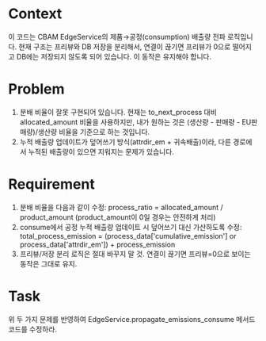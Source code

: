 # Context

이 코드는 CBAM EdgeService의 제품→공정(consumption) 배출량 전파 로직입니다.
현재 구조는 프리뷰와 DB 저장을 분리해서, 연결이 끊기면 프리뷰가 0으로 떨어지고 DB에는 저장되지 않도록 되어 있습니다.
이 동작은 유지해야 합니다.

# Problem

1. 분배 비율이 잘못 구현되어 있습니다.
현재는 to_next_process 대비 allocated_amount 비율을 사용하지만,
내가 원하는 것은 (생산량 - 판매량 - EU판매량)/생산량 비율을 기준으로 하는 것입니다.
2. 누적 배출량 업데이트가 덮어쓰기 방식(attrdir_em + 귀속배출)이라,
다른 경로에서 누적된 배출량이 있으면 지워지는 문제가 있습니다.

# Requirement

1. 분배 비율을 다음과 같이 수정:
process_ratio = allocated_amount / product_amount
(product_amount이 0일 경우는 안전하게 처리)
2. consume에서 공정 누적 배출량 업데이트 시 덮어쓰기 대신 가산하도록 수정:
total_process_emission = (process_data['cumulative_emission'] or process_data['attrdir_em']) + process_emission
3. 프리뷰/저장 분리 로직은 절대 바꾸지 말 것.
연결이 끊기면 프리뷰=0으로 보이는 동작은 그대로 유지.

# Task

위 두 가지 문제를 반영하여 EdgeService.propagate_emissions_consume 메서드 코드를 수정하라.